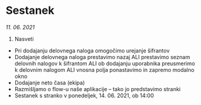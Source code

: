# Sestanek
*11. 06. 2021*

1. Nasveti
  * Pri dodajanju delovnega naloga omogočimo urejanje šifrantov
  * Dodajanje delovnega naloga prestavimo nazaj ALI prestavimo seznam delovnih nalogov k šifrantom ALI ob dodajanju uporabnika preusmerimo k delovnim nalogom ALI vnosna polja ponastavimo in zapremo modalno okno
  * Dodajanje neto časa (ekipa)
  * Razmišljamo o flow-u naše aplikacije – tako jo predstavimo stranki
  * Sestanek s stranko v ponedeljek, 14. 06. 2021, ob 14:00
